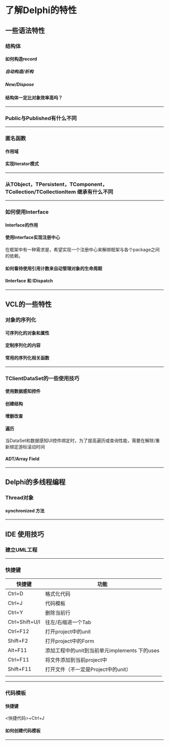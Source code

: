 # 了解Delphi的特性

## 一些语法特性
### 结构体
#### 如何构造record
##### 自动构造/析构
##### New/Dispose
#### 结构体一定比对象效率高吗？

---
### Public与Published有什么不同
---
### 匿名函数
#### 作用域
#### 实现Iterator模式
---
### 从TObject，TPersistent，TComponent，TCollection/TCollectionItem 继承有什么不同
---
### 如何使用Interface
#### Interface的作用
#### 使用Interface实现注册中心
在框架中有一种需求是，希望实现一个注册中心来解绑框架与各个package之间的依赖。
#### 如何看待使用引用计数来自动管理对象的生命周期
#### IInterface 和 IDispatch
---
## VCL的一些特性
### 对象的序列化
#### 可序列化的对象和属性
#### 定制序列化的内容
#### 常用的序列化相关函数
---
### TClientDataSet的一些使用技巧
#### 使用数据感知控件
#### 创建结构
#### 增删改查
#### 遍历
当DataSet和数据感知UI控件绑定时，为了提高遍历或查询性能，需要在解除/重新绑定游标滚动时间 
#### ADT/Array Field
---
## Delphi的多线程编程
### Thread对象
#### synchronized 方法
---
## IDE 使用技巧
### 建立UML工程
---
### 快捷键
|快捷键|功能|
|--|--|
|Ctrl+D|格式化代码|
|Ctrl+J|代码模板|
|Ctrl+Y|删除当前行|
|Ctrl+Shift+U/I|往左/右缩进一个Tab|
|Ctrl+F12|打开project中的unit|
|Shift+F2|打开project中的Form|
|Alt+F11|添加工程中的unit到当前单元implements 下的uses|
|Ctrl+F11|将文件添加到当前project中|
|Shift+F11|打开文件（不一定是Project中的unit）|
|||

---
### 代码模板
#### 快捷键
<快捷代码>+Ctrl+J

#### 如何创建代码模板
---